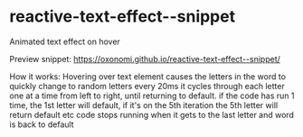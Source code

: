 # reactive-text-effect--snippet
Animated text effect on hover

Preview snippet:
https://oxonomi.github.io/reactive-text-effect--snippet/


How it works:
Hovering over text element causes the letters in the word to quickly change to random letters every 20ms
it cycles through each letter one at a time from left to right, until returning to default.
if the code has run 1 time, the 1st letter will default, if it's on the 5th iteration the 5th letter will return default etc
code stops running when it gets to the last letter and word is back to default
